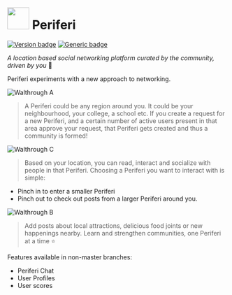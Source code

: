 # <img src="https://github.com/shouryalala/periferi-client/blob/master/app/src/main/res/drawable/periferi_loader.png" width="50" height="50">  Periferi

[![Version badge](https://img.shields.io/badge/Version-4.2-green.svg)](https://shields.io/) [![Generic badge](https://img.shields.io/badge/Active%3F-no-red.svg)](https://shields.io/) 

_A location based social networking platform curated by the community, driven by you_ 💛

Periferi experiments with a new approach to networking.

![Walthrough A](https://github.com/shouryalala/periferi-client/blob/master/walkthrough-a.gif)   


> A Periferi could be any region around you. It could be your neighbourhood, your college, a school etc.
If you create a request for a new Periferi, and a certain number of active users present in that area approve your request, that Periferi gets created and thus a community is formed!

![Walthrough C](https://github.com/shouryalala/periferi-client/blob/master/walkthrough-c.gif) 


> Based on your location, you can read, interact and socialize with people in that Periferi. Choosing a Periferi you want to interact with  is simple:
  - Pinch in to enter a smaller Periferi
  - Pinch out to check out posts from a larger Periferi around you.

![Walthrough B](https://github.com/shouryalala/periferi-client/blob/master/walkthrough-b.gif)


> Add posts about local attractions, delicious food joints or new happenings nearby. Learn and strengthen communities, one Periferi at a time ⭐️


Features available in non-master branches:
* Periferi Chat
* User Profiles
* User scores

